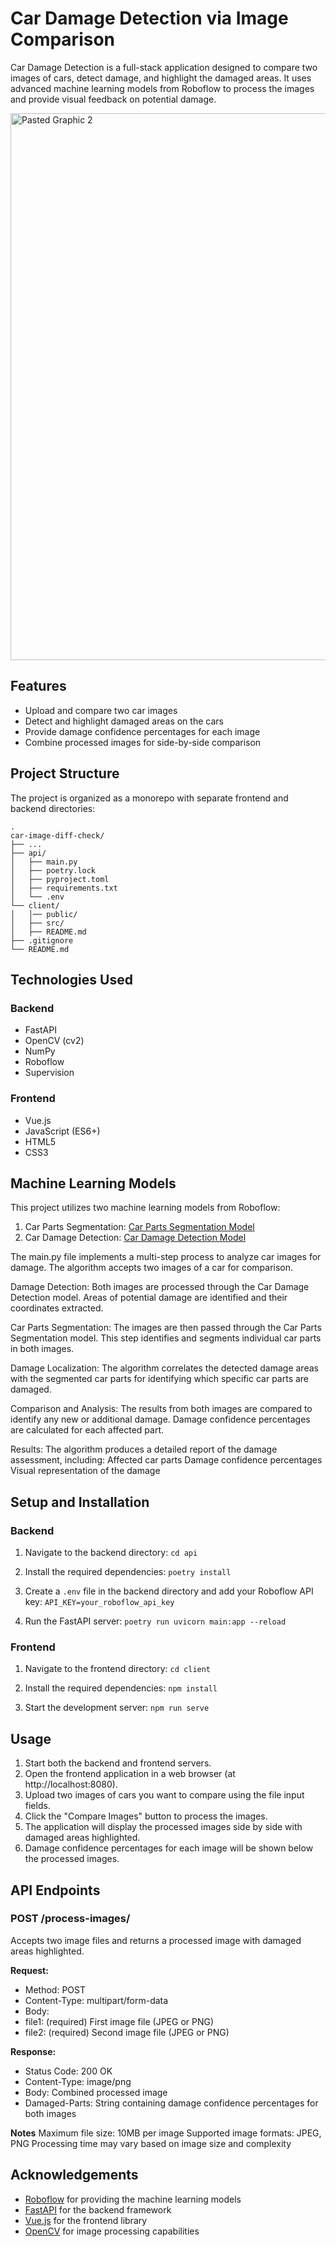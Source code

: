 # Car Damage Detection via Image Comparison
Car Damage Detection is a full-stack application designed to compare two images of cars, detect damage, and highlight the damaged areas. It uses advanced machine learning models from Roboflow to process the images and provide visual feedback on potential damage.

<img width="875" alt="Pasted Graphic 2" src="https://github.com/user-attachments/assets/d1303930-2009-419b-b862-449a6aa989ee" />

## Features

- Upload and compare two car images
- Detect and highlight damaged areas on the cars
- Provide damage confidence percentages for each image
- Combine processed images for side-by-side comparison
  
## Project Structure

The project is organized as a monorepo with separate frontend and backend directories:


    .
    car-image-diff-check/
    ├── ...
    ├── api/                   
    │   ├── main.py           
    │   ├── poetry.lock           
    │   ├── pyproject.toml        
    │   ├── requirements.txt           
    │   └── .env                
    └── client/
    │   │── public/             
    │   ├── src/         
    │   ├── README.md      
    ├── .gitignore         
    └── README.md           

## Technologies Used

### Backend
- FastAPI
- OpenCV (cv2)
- NumPy
- Roboflow
- Supervision

### Frontend
- Vue.js
- JavaScript (ES6+)
- HTML5
- CSS3

## Machine Learning Models

This project utilizes two machine learning models from Roboflow:
1. Car Parts Segmentation: [Car Parts Segmentation Model](https://universe.roboflow.com/segmentation-9q8ob/car-parts-llqro)
2. Car Damage Detection: [Car Damage Detection Model](https://universe.roboflow.com/roboflow-universe-projects/car-damage-detection-ha5mm)

The main.py file implements a multi-step process to analyze car images for damage. The algorithm accepts two images of a car for comparison.

Damage Detection:
Both images are processed through the Car Damage Detection model.
Areas of potential damage are identified and their coordinates extracted.

Car Parts Segmentation:
The images are then passed through the Car Parts Segmentation model.
This step identifies and segments individual car parts in both images.

Damage Localization:
The algorithm correlates the detected damage areas with the segmented car parts for identifying
which specific car parts are damaged.

Comparison and Analysis:
The results from both images are compared to identify any new or additional damage.
Damage confidence percentages are calculated for each affected part.

Results:
The algorithm produces a detailed report of the damage assessment, including:
Affected car parts
Damage confidence percentages
Visual representation of the damage

## Setup and Installation

### Backend

1. Navigate to the backend directory:
```cd api```

2. Install the required dependencies:
```poetry install```

3. Create a `.env` file in the backend directory and add your Roboflow API key:
```API_KEY=your_roboflow_api_key```

4. Run the FastAPI server:
```poetry run uvicorn main:app --reload```


### Frontend

1. Navigate to the frontend directory:
```cd client```

2. Install the required dependencies:
```npm install```

3. Start the development server:
```npm run serve```

## Usage

1. Start both the backend and frontend servers.
2. Open the frontend application in a web browser (at http://localhost:8080).
3. Upload two images of cars you want to compare using the file input fields.
4. Click the "Compare Images" button to process the images.
5. The application will display the processed images side by side with damaged areas highlighted.
6. Damage confidence percentages for each image will be shown below the processed images.

## API Endpoints

### POST /process-images/

Accepts two image files and returns a processed image with damaged areas highlighted.

**Request:**
- Method: POST
- Content-Type: multipart/form-data
- Body:
- file1: (required) First image file (JPEG or PNG)
- file2: (required) Second image file (JPEG or PNG)

**Response:**
- Status Code: 200 OK
- Content-Type: image/png
- Body: Combined processed image
- Damaged-Parts: String containing damage confidence percentages for both images

**Notes**
Maximum file size: 10MB per image
Supported image formats: JPEG, PNG
Processing time may vary based on image size and complexity

## Acknowledgements

- [Roboflow](https://roboflow.com/) for providing the machine learning models
- [FastAPI](https://fastapi.tiangolo.com/) for the backend framework
- [Vue.js](https://vuejs.org/) for the frontend library
- [OpenCV](https://opencv.org/) for image processing capabilities
